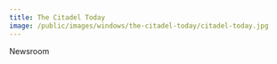 ```yaml
---
title: The Citadel Today
image: /public/images/windows/the-citadel-today/citadel-today.jpg
---
```

Newsroom